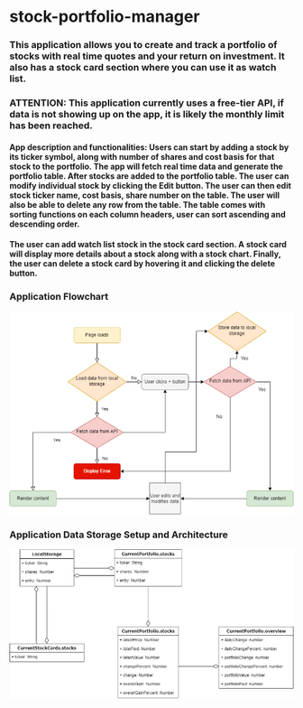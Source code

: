 # stock-portfolio-manager

### This application allows you to create and track a portfolio of stocks with real time quotes and your return on investment. It also has a stock card section where you can use it as watch list.

### ATTENTION: This application currently uses a free-tier API, if data is not showing up on the app, it is likely the monthly limit has been reached.

#### App description and functionalities: Users can start by adding a stock by its ticker symbol, along with number of shares and cost basis for that stock to the portfolio. The app will fetch real time data and generate the portfolio table. After stocks are added to the portfolio table. The user can modify individual stock by clicking the Edit button. The user can then edit stock ticker name, cost basis, share number on the table. The user will also be able to delete any row from the table. The table comes with sorting functions on each column headers, user can sort ascending and descending order.

#### The user can add watch list stock in the stock card section. A stock card will display more details about a stock along with a stock chart. Finally, the user can delete a stock card by hovering it and clicking the delete button.

### Application Flowchart

![](Program_Flowchart.png)

### Application Data Storage Setup and Architecture

![](Program_Data_Storage_Architecture.png)
